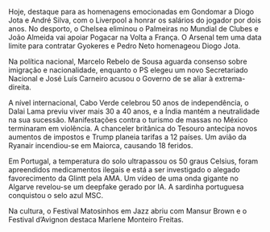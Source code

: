 Hoje, destaque para as homenagens emocionadas em Gondomar a Diogo Jota e André Silva, com o Liverpool a honrar os salários do jogador por dois anos. No desporto, o Chelsea eliminou o Palmeiras no Mundial de Clubes e João Almeida vai apoiar Pogacar na Volta a França. O Arsenal tem uma data limite para contratar Gyokeres e Pedro Neto homenageou Diogo Jota.

Na política nacional, Marcelo Rebelo de Sousa aguarda consenso sobre imigração e nacionalidade, enquanto o PS elegeu um novo Secretariado Nacional e José Luís Carneiro acusou o Governo de se aliar à extrema-direita.

A nível internacional, Cabo Verde celebrou 50 anos de independência, o Dalai Lama previu viver mais 30 a 40 anos, e a Índia mantém a neutralidade na sua sucessão. Manifestações contra o turismo de massas no México terminaram em violência. A chanceler britânica do Tesouro antecipa novos aumentos de impostos e Trump planeia tarifas a 12 países. Um avião da Ryanair incendiou-se em Maiorca, causando 18 feridos.

Em Portugal, a temperatura do solo ultrapassou os 50 graus Celsius, foram apreendidos medicamentos ilegais e está a ser investigado o alegado favorecimento da Glintt pela AMA. Um vídeo de uma onda gigante no Algarve revelou-se um deepfake gerado por IA. A sardinha portuguesa conquistou o selo azul MSC.

Na cultura, o Festival Matosinhos em Jazz abriu com Mansur Brown e o Festival d’Avignon destaca Marlene Monteiro Freitas.